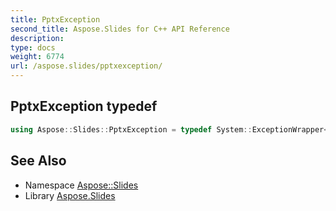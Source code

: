 ```yaml
---
title: PptxException
second_title: Aspose.Slides for C++ API Reference
description: 
type: docs
weight: 6774
url: /aspose.slides/pptxexception/
---
```

## PptxException typedef




```cpp
using Aspose::Slides::PptxException = typedef System::ExceptionWrapper<Details_PptxException>
```

## See Also

* Namespace [Aspose::Slides](../)
* Library [Aspose.Slides](../../)